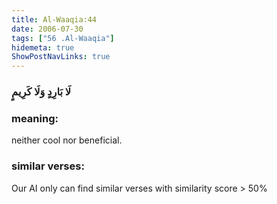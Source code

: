 ```yaml
---
title: Al-Waaqia:44
date: 2006-07-30
tags: ["56 .Al-Waaqia"]
hidemeta: true 
ShowPostNavLinks: true 
---
```

### لَا بَارِدٍ وَلَا كَرِيمٍ
### meaning: 
neither cool nor beneficial.
### similar verses: 

Our AI only can find similar verses with similarity score > 50% 




